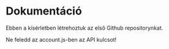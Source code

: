 # Dokumentáció

Ebben a kísérletben létrehoztuk az első Github repositorynkat.

Ne feledd az account.js-ben az API kulcsot!

